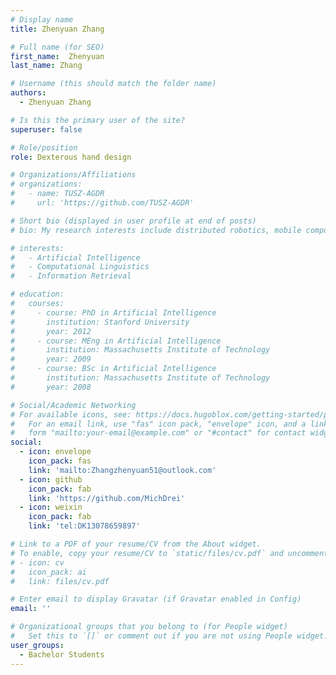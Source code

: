 ```yaml
---
# Display name
title: Zhenyuan Zhang

# Full name (for SEO)
first_name:  Zhenyuan
last_name: Zhang

# Username (this should match the folder name)
authors:
  - Zhenyuan Zhang

# Is this the primary user of the site?
superuser: false

# Role/position
role: Dexterous hand design

# Organizations/Affiliations
# organizations:
#   - name: TUSZ-AGDR
#     url: 'https://github.com/TUSZ-AGDR'

# Short bio (displayed in user profile at end of posts)
# bio: My research interests include distributed robotics, mobile computing and programmable matter.

# interests:
#   - Artificial Intelligence
#   - Computational Linguistics
#   - Information Retrieval

# education:
#   courses:
#     - course: PhD in Artificial Intelligence
#       institution: Stanford University
#       year: 2012
#     - course: MEng in Artificial Intelligence
#       institution: Massachusetts Institute of Technology
#       year: 2009
#     - course: BSc in Artificial Intelligence
#       institution: Massachusetts Institute of Technology
#       year: 2008

# Social/Academic Networking
# For available icons, see: https://docs.hugoblox.com/getting-started/page-builder/#icons
#   For an email link, use "fas" icon pack, "envelope" icon, and a link in the
#   form "mailto:your-email@example.com" or "#contact" for contact widget.
social:
  - icon: envelope
    icon_pack: fas
    link: 'mailto:Zhangzhenyuan51@outlook.com'
  - icon: github
    icon_pack: fab
    link: 'https://github.com/MichDrei'
  - icon: weixin
    icon_pack: fab
    link: 'tel:DK13078659897'

# Link to a PDF of your resume/CV from the About widget.
# To enable, copy your resume/CV to `static/files/cv.pdf` and uncomment the lines below.
# - icon: cv
#   icon_pack: ai
#   link: files/cv.pdf

# Enter email to display Gravatar (if Gravatar enabled in Config)
email: ''

# Organizational groups that you belong to (for People widget)
#   Set this to `[]` or comment out if you are not using People widget.
user_groups:
  - Bachelor Students
---
```

